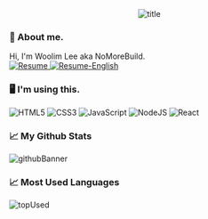 <div align="center">
  <img src="https://capsule-render.vercel.app/api?type=waving&color=auto&height=300&section=header&text=Woolim%20Lee&fontSize=90&animation=fadeIn&fontAlignY=38&desc=aka%20NoMoreBuild&descAlignY=51&descAlign=70" alt="title"  />
</div>

### 🤔 About me.  
Hi, I'm Woolim Lee aka NoMoreBuild.   
<a href="https://forestlee.notion.site/b82a79637a9a476d88595924b341b81a" target="_blank">
  ![Resume](https://img.shields.io/badge/-Resume-lightgrey?style=for-the-badge&logo=notion)
</a>
<a href="https://forestlee.notion.site/Woolim-Lee-9e3560e62ab74aa18fb2122a96d8c367" target="_blank">
  ![Resume-English](https://img.shields.io/badge/-Resume%20(en)-lightgrey?style=for-the-badge&logo=notion)
</a>
### 🖥 I'm using this.  
![HTML5](https://img.shields.io/badge/HTML5-E34F26?style=for-the-badge&logo=html5&logoColor=white)
![CSS3](https://img.shields.io/badge/CSS3-1572B6?style=for-the-badge&logo=css3&logoColor=white)
![JavaScript](https://img.shields.io/badge/JavaScript-323330?style=for-the-badge&logo=javascript&logoColor=F7DF1E)
![NodeJS](https://img.shields.io/badge/Node.js-43853D?style=for-the-badge&logo=node.js&logoColor=white)
![React](https://img.shields.io/badge/React-20232A?style=for-the-badge&logo=react&logoColor=61DAFB)
### 📈 My Github Stats   
![githubBanner](https://github-readme-stats.vercel.app/api?username=nomorebuild&show_icons=true)
### 📈 Most Used Languages  
![topUsed](https://github-readme-stats.vercel.app/api/top-langs/?username=nomorebuild)



